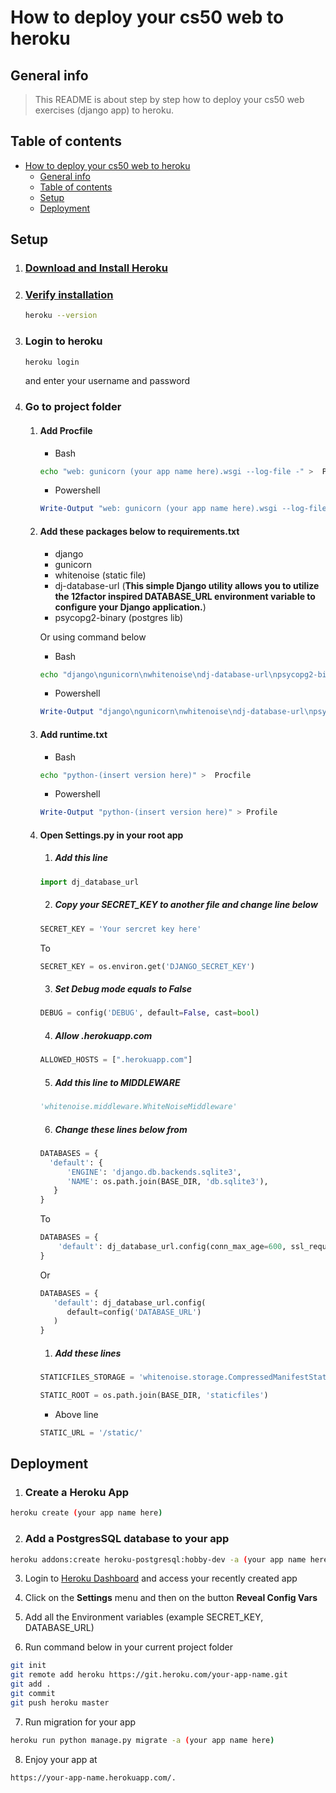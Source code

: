 # How to deploy your cs50 web to heroku

## General info
> This README is about step by step how to deploy your cs50 web exercises (django app) to heroku.

## Table of contents
- [How to deploy your cs50 web to heroku](#how-to-deploy-your-cs50-web-to-heroku)
  - [General info](#general-info)
  - [Table of contents](#table-of-contents)
  - [Setup](#setup)
  - [Deployment](#deployment)

## Setup

1. ### [Download and Install Heroku](https://devcenter.heroku.com/articles/heroku-cli#download-and-install)

2. ### [Verify installation](https://devcenter.heroku.com/articles/heroku-cli#verifying-your-installation)
   ```bash
   heroku --version
   ```

3. ### Login to heroku
   ```bash
   heroku login
   ```
   and enter your username and password

4. ### Go to project folder
   1. #### Add Procfile
      * Bash
      ```bash
      echo "web: gunicorn (your app name here).wsgi --log-file -" >  Procfile
      ```
      * Powershell
      ```powershell
      Write-Output "web: gunicorn (your app name here).wsgi --log-file -" > Profile
      ```   
   2. #### Add these packages below to requirements.txt
      * django
      * gunicorn 
      * whitenoise (static file)
      * dj-database-url (**This simple Django utility allows you to utilize the 12factor inspired DATABASE_URL environment variable to configure your Django application.**)
      * psycopg2-binary (postgres lib)
      
      Or using command below

      * Bash
      ```bash
      echo "django\ngunicorn\nwhitenoise\ndj-database-url\npsycopg2-binary" > requirements.txt
      ```
      * Powershell
      ```powershell
      Write-Output "django\ngunicorn\nwhitenoise\ndj-database-url\npsycopg2-binary" > requirements.txt
      ```
   3. #### Add runtime.txt
      * Bash
      ```bash
      echo "python-(insert version here)" >  Procfile
      ```
      * Powershell
      ```powershell
      Write-Output "python-(insert version here)" > Profile
      ```
   4. #### Open Settings.py in your root app
      1. ##### Add this line
      ```python
      import dj_database_url
      ```
      2. ##### Copy your **SECRET_KEY** to another file and change line below
      ```python
      SECRET_KEY = 'Your sercret key here'
      ```
      To
      ```python
      SECRET_KEY = os.environ.get('DJANGO_SECRET_KEY')
      ```
      3. ##### Set Debug mode equals to False
      ```python
      DEBUG = config('DEBUG', default=False, cast=bool)
      ```
      4. ##### Allow .herokuapp.com
      ```python
      ALLOWED_HOSTS = [".herokuapp.com"]
      ```
      5. ##### Add this line to MIDDLEWARE
      ```python
      'whitenoise.middleware.WhiteNoiseMiddleware'
      ```
      6. ##### Change these lines below from
      ```python
      DATABASES = {
        'default': {
            'ENGINE': 'django.db.backends.sqlite3',
            'NAME': os.path.join(BASE_DIR, 'db.sqlite3'),
         }
      }
      ```
      To 
      ```python
      DATABASES = {
          'default': dj_database_url.config(conn_max_age=600, ssl_require=True)
      }
      ```
      Or 
      ```python
      DATABASES = {
         'default': dj_database_url.config(
            default=config('DATABASE_URL')
         )
      }
      ```
      1. ##### Add these lines
      ```python
      STATICFILES_STORAGE = 'whitenoise.storage.CompressedManifestStaticFilesStorage'

      STATIC_ROOT = os.path.join(BASE_DIR, 'staticfiles')
      ```
      * Above line
      ```python
      STATIC_URL = '/static/'
      ```

## Deployment

1. ### Create a Heroku App

```bash
heroku create (your app name here)
```

2. ### Add a PostgresSQL database to your app

```bash
heroku addons:create heroku-postgresql:hobby-dev -a (your app name here)
```

3. Login to [Heroku Dashboard](https://id.heroku.com/login) and access your recently created app
   
4. Click on the **Settings** menu and then on the button **Reveal Config Vars**

5. Add all the Environment variables (example SECRET_KEY, DATABASE_URL)

6. Run command below in your current project folder
```bash
git init
git remote add heroku https://git.heroku.com/your-app-name.git
git add .
git commit
git push heroku master
```

7. Run migration for your app
```bash
heroku run python manage.py migrate -a (your app name here)
```
8. Enjoy your app at 
```
https://your-app-name.herokuapp.com/.
```
